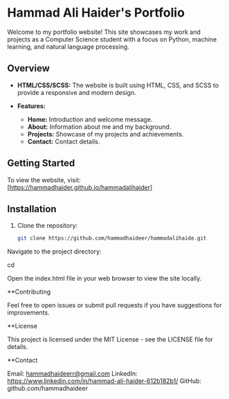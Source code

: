 # Hammad Ali Haider's Portfolio

Welcome to my portfolio website! This site showcases my work and projects as a Computer Science student with a focus on Python, machine learning, and natural language processing.

## Overview

- **HTML/CSS/SCSS:** The website is built using HTML, CSS, and SCSS to provide a responsive and modern design.

- **Features:**

  - **Home:** Introduction and welcome message.
  - **About:** Information about me and my background.
  - **Projects:** Showcase of my projects and achievements.
  - **Contact:** Contact details.

## Getting Started

To view the website, visit: [https://hammadhaider.github.io/hammadalihaider]

## Installation

1. Clone the repository:

   ```bash
   git clone https://github.com/hammadhaideer/hammadalihaide.git

Navigate to the project directory:

cd <hammadalihaider>

Open the index.html file in your web browser to view the site locally.

**Contributing

Feel free to open issues or submit pull requests if you have suggestions for improvements.

**License

This project is licensed under the MIT License - see the LICENSE file for details.

**Contact

Email: hammadhaideerr@gmail.com
LinkedIn: https://www.linkedin.com/in/hammad-ali-haider-612b182b1/
GitHub: github.com/hammadhaideer
